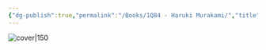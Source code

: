 ```yaml
---
{"dg-publish":true,"permalink":"/Books/1Q84 - Haruki Murakami/","title":"1Q84","noteIcon":4,"created":"2024-11-18T16:33:20.608+09:00"}
---
```



![cover|150](http://books.google.com/books/content?id=CPPxMXgaKhAC&printsec=frontcover&img=1&zoom=5&edge=curl&source=gbs_api)